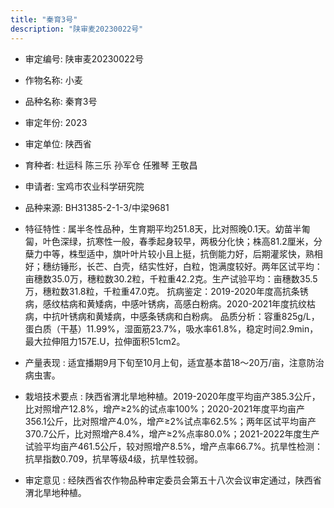 ```yaml
---
title: "秦育3号"
description: "陕审麦20230022号"
---
```

* 审定编号:  陕审麦20230022号

*  作物名称:  小麦

*  品种名称:  秦育3号

*  审定年份:  2023

*  审定单位:  陕西省

* 育种者:  杜运科 陈三乐 孙军仓 任雅琴 王敬昌

*  申请者:  宝鸡市农业科学研究院

*  品种来源:  BH31385-2-1-3/中梁9681

*  特征特性 : 
属半冬性品种，生育期平均251.8天，比对照晚0.1天。幼苗半匍匐，叶色深绿，抗寒性一般，春季起身较早，两极分化快；株高81.2厘米，分蘖力中等，株型适中，旗叶叶片较小且上挺，抗倒能力好，后期灌浆快，熟相好；穗纺锤形，长芒、白壳，结实性好，白粒，饱满度较好。两年区试平均：亩穗数35.0万，穗粒数30.2粒，千粒重42.2克。生产试验平均：亩穗数35.5万，穗粒数31.8粒，千粒重47.0克。
抗病鉴定：2019-2020年度高抗条锈病，感纹枯病和黄矮病，中感叶锈病，高感白粉病。2020-2021年度抗纹枯病，中抗叶锈病和黄矮病，中感条锈病和白粉病。
品质分析：容重825g/L，蛋白质（干基）11.99%，湿面筋23.7%，吸水率61.8%，稳定时间2.9min，最大拉伸阻力157E.U，拉伸面积51cm2。
 
*  产量表现 : 
适宜播期9月下旬至10月上旬，适宜基本苗18～20万/亩，注意防治病虫害。

*  栽培技术要点 : 
陕西省渭北旱地种植。2019-2020年度平均亩产385.3公斤，比对照增产12.8%，增产≥2%的试点率100%；2020-2021年度平均亩产356.1公斤，比对照增产4.0%，增产≥2%试点率62.5%；两年区试平均亩产370.7公斤，比对照增产8.4%，增产≥2%点率80.0%；2021-2022年度生产试验平均亩产461.5公斤，较对照增产8.5%，增产点率66.7%。抗旱性检测：抗旱指数0.709，抗旱等级4级，抗旱性较弱。

*  审定意见 : 
经陕西省农作物品种审定委员会第五十八次会议审定通过，陕西省渭北旱地种植。
